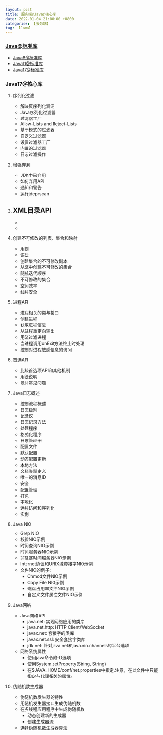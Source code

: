 ```yaml
---
layout: post
title: 服务端@Java@核心库
date: 2022-01-04 21:00:00 +0800
categories: 【服务端】
tag: 【Java】
---
```


### [Java@标准库](https://docs.oracle.com/en/java/javase/index.html)
- [Java8@标准库](https://docs.oracle.com/javase/8/)
- [Java11@标准库](https://docs.oracle.com/en/java/javase/11/core/java-core-libraries1.html)
- [Java17@标准库](https://docs.oracle.com/en/java/javase/17/core/java-core-libraries1.html)

### Java17@核心库

1. 序列化过滤
	- 解决反序列化漏洞
	- Java序列化过滤器
	- 过滤器工厂
	- Allow-Lists and Reject-Lists
	- 基于模式的过滤器
	- 自定义过滤器
	- 设置过滤器工厂
	- 内置的过滤器
	- 日志过滤操作
2. 增强弃用
	- JDK中已弃用
	- 如何弃用API
	- 通知和警告
	- 运行jdeprscan
3. XML目录API
	-
	- 
	- 

4. 创建不可修改的列表、集合和映射
	- 用例
	- 语法
	- 创建集合的不可修改副本
	- 从流中创建不可修改的集合
	- 随机迭代顺序
	- 不可修改的集合
	- 空间效率
	- 线程安全
5. 进程API
	- 进程相关的类与接口
	- 创建进程
	- 获取进程信息
	- 从进程重定向输出
	- 用流过滤进程
	- 当进程调用onExit方法终止时处理
	- 控制对进程敏感信息的访问
6. 首选API
	- 比较首选项API和其他机制
	- 用法说明
	- 设计常见问题

7. Java日志概述
	- 控制流程概述
	- 日志级别
	- 记录仪
	- 日志记录方法
	- 处理程序
	- 格式化程序
	- 日志管理器
	- 配置文件
	- 默认配置
	- 动态配置更新
	- 本地方法
	- 文档类型定义
	- 唯一的消息ID
	- 安全
	- 配置管理
	- 打包
	- 本地化
	- 远程访问和序列化
	- 实例
8. Java NIO
	- Grep NIO
	- 校验NIO示例
	- 时间查询NIO示例
	- 时间服务器NIO示例
	- 非阻塞时间服务器NIO示例
	- Internet协议和UNIX域套接字NIO示例
	- 文件NIO的例子:
		- Chmod文件NIO示例
		- Copy File NIO示例
		- 磁盘占用率文件NIO示例
		- 自定义文件属性文件NIO示例

9. Java网络
	- Java网络API
		- java.net: 实现网络应用的类库
		- java.net.http: HTTP Client/WebSocket
		- javax.net: 套接字的类库
		- javax.net.ssl: 安全套接字类库
		- jdk.net: 针对java.net和java.nio.channels的平台选项
	- 网络系统属性
		- 使用java命令的-D选项
		- 使用System.setProperty(String, String)
		- 在$JAVA_HOME/conf/net.properties中指定.注意，在此文件中只能指定与代理相关的属性。
10. 伪随机数生成器
	- 伪随机数发生器的特性
	- 用随机发生器接口生成伪随机数
	- 在多线程应用程序中生成伪随机数
		- 动态创建新的生成器
		- 创建生成器流
	- 选择伪随机数生成器算法



